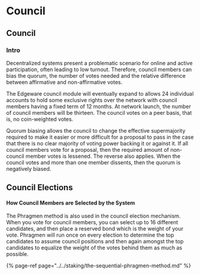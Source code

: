 # Council

## Council

### Intro

Decentralized systems present a problematic scenario for online and active participation, often leading to low turnout. Therefore, council members can bias the quorum, the number of votes needed and the relative difference between affirmative and non-affirmative votes.

The Edgeware council module will eventually expand to allows 24 individual accounts to hold some exclusive rights over the network with council members having a fixed term of 12 months. At network launch, the number of council members will be thirteen. The council votes on a peer basis, that is, no coin-weighted votes.

Quorum biasing allows the council to change the effective supermajority required to make it easier or more difficult for a proposal to pass in the case that there is no clear majority of voting power backing it or against it. If all council members vote for a proposal, then the required amount of non-council member votes is lessened. The reverse also applies. When the council votes and more than one member dissents, then the quorum is negatively biased.

## Council Elections

#### How Council Members are Selected by the System

The Phragmen method is also used in the council election mechanism. When you vote for council members, you can select up to 16 different candidates, and then place a reserved bond which is the weight of your vote. Phragmen will run once on every election to determine the top candidates to assume council positions and then again amongst the top candidates to equalize the weight of the votes behind them as much as possible.

{% page-ref page="../../staking/the-sequential-phragmen-method.md" %}

